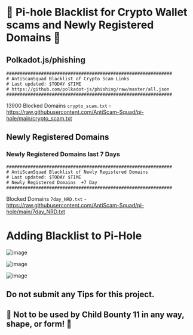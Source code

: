 # 🚀 Pi-hole Blacklist for Crypto Wallet scams and Newly Registered Domains 🚀 

## Polkadot.js/phishing
```
############################################################## 
# AntiScamSquad Blacklist of Crypto Scam Links 
# Last updated: $TODAY $TIME
# https://github.com/polkadot-js/phishing/raw/master/all.json 
############################################################## 
```
13900 Blocked Domains
`crypto_scam.txt` - https://raw.githubusercontent.com/AntiScam-Squad/pi-hole/main/crypto_scam.txt


## Newly Registered Domains

### Newly Registered Domains last 7 Days
```
############################################################## 
# AntiScamSquad Blacklist of Newly Registered Domains
# Last updated: $TODAY $TIME
# Newly Registered Domains  +7 Day
############################################################## 
```
 Blocked Domains
`7day_NRD.txt` - https://raw.githubusercontent.com/AntiScam-Squad/pi-hole/main/7day_NRD.txt


# Adding Blacklist to Pi-Hole
![image](https://user-images.githubusercontent.com/66147586/199626997-05074870-480e-4336-b898-b37111ad9776.png)

![image](https://user-images.githubusercontent.com/66147586/199627093-e5e9f511-358c-4ade-877c-63c69ca034f2.png)

![image](https://user-images.githubusercontent.com/66147586/199627204-b65aed9c-6141-405a-a675-586bf4f7aaf2.png)

## Do not submit any Tips for this project. 

## 🚫 Not to be used by Child Bounty 11 in any way, shape, or form! 🚫
